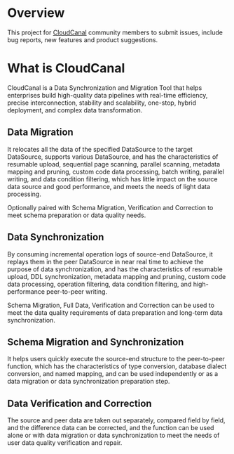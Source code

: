 # Overview

This project for [CloudCanal](https://www.clougence.com) community members to submit issues, include bug reports, new features and product suggestions.
                        
# What is CloudCanal
CloudCanal is a Data Synchronization and Migration Tool that helps enterprises build high-quality data pipelines with real-time efficiency, precise interconnection, stability and scalability, one-stop, hybrid deployment, and complex data transformation.

## Data Migration

It relocates all the data of the specified DataSource to the target DataSource, supports various DataSource, and has the characteristics of resumable upload, sequential page scanning, parallel scanning, metadata mapping and pruning, custom code data processing, batch writing, parallel writing, and data condition filtering, which has little impact on the source data source and good performance, and meets the needs of light data processing.

Optionally paired with Schema Migration, Verification and Correction to meet schema preparation or data quality needs.

## Data Synchronization

By consuming incremental operation logs of source-end DataSource, it replays them in the peer DataSource in near real time to achieve the purpose of data synchronization, and has the characteristics of resumable upload, DDL synchronization, metadata mapping and pruning, custom code data processing, operation filtering, data condition filtering, and high-performance peer-to-peer writing.

Schema Migration, Full Data, Verification and Correction can be used to meet the data quality requirements of data preparation and long-term data synchronization.

## Schema Migration and Synchronization

It helps users quickly execute the source-end structure to the peer-to-peer function, which has the characteristics of type conversion, database dialect conversion, and named mapping, and can be used independently or as a data migration or data synchronization preparation step.

## Data Verification and Correction

The source and peer data are taken out separately, compared field by field, and the difference data can be corrected, and the function can be used alone or with data migration or data synchronization to meet the needs of user data quality verification and repair.
